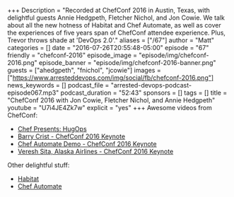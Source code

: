 +++
Description = "Recorded at ChefConf 2016 in Austin, Texas, with delightful guests Annie Hedgpeth, Fletcher Nichol, and Jon Cowie. We talk about all the new hotness of Habitat and Chef Automate, as well as cover the experiences of five years span of ChefConf attendee experience. Plus, Trevor throws shade at 'DevOps 2.0'."
aliases = ["/67"]
author = "Matt"
categories = []
date = "2016-07-26T20:55:48-05:00"
episode = "67"
friendly = "chefconf-2016"
episode_image = "episode/img/chefconf-2016.png"
episode_banner = "episode/img/chefconf-2016-banner.png"
guests = ["ahedgpeth", "fnichol", "jcowie"]
images = ["https://www.arresteddevops.com/img/social/fb/chefconf-2016.png"]
news_keywords = []
podcast_file = "arrested-devops-podcast-episode067.mp3"
podcast_duration = "52:43"
sponsors = []
tags = []
title = "ChefConf 2016 with Jon Cowie, Fletcher Nichol, and Annie Hedgpeth"
youtube = "U7i4JE4Zk7w"
explicit = "yes"
+++
Awesome videos from ChefConf:

- [Chef Presents: HugOps](https://www.youtube.com/watch?v=pW48v1xAPyI)
- [Barry Crist - ChefConf 2016 Keynote](https://www.youtube.com/watch?v=mA-gozxxrPo)
- [Chef Automate Demo - ChefConf 2016 Keynote](https://www.youtube.com/watch?v=ihnrB_CNn0o)
- [Veresh Sita, Alaska Airlines - ChefConf 2016 Keynote](https://www.youtube.com/watch?v=mGJkhuRlvTo)

Other delightful stuff:

- [Habitat](https://habitat.sh)
- [Chef Automate](https://www.chef.io/automate/)
